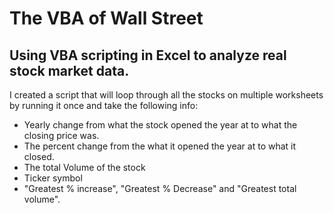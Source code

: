 # The VBA of Wall Street
## Using VBA scripting in Excel to analyze real stock market data. 

I created a script that will loop through all the stocks on multiple worksheets by running it once and take the following info:
- Yearly change from what the stock opened the year at to what the closing price was.
- The percent change from the what it opened the year at to what it closed.
- The total Volume of the stock
- Ticker symbol
- "Greatest % increase", "Greatest % Decrease" and "Greatest total volume".

